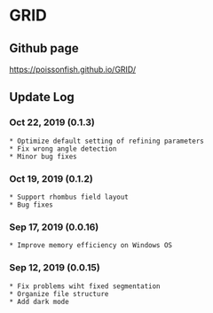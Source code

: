 # GRID

## Github page

https://poissonfish.github.io/GRID/

## Update Log

### Oct 22, 2019 (0.1.3)
    * Optimize default setting of refining parameters
    * Fix wrong angle detection
    * Minor bug fixes

### Oct 19, 2019 (0.1.2)
    * Support rhombus field layout
    * Bug fixes

### Sep 17, 2019 (0.0.16)
    * Improve memory efficiency on Windows OS

### Sep 12, 2019 (0.0.15)
    * Fix problems wiht fixed segmentation
    * Organize file structure
    * Add dark mode
